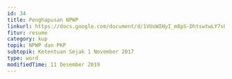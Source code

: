 ```yaml
---
id: 34
title: Penghapusan NPWP
linkurl: https://docs.google.com/document/d/1VUoWIHyI_m8pS-DhtswtwLY7sOdT_y5D9yx-hrT8YaY/edit?usp=drivesdk
fitur: resume
category: kup
topik: NPWP dan PKP
subtopik: Ketentuan Sejak 1 November 2017
type: word
modifiedTime: 11 Desember 2019
---
```

